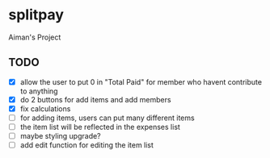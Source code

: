 # splitpay

Aiman's Project

## TODO

- [x] allow the user to put 0 in "Total Paid" for member who havent contribute to anything
- [x] do 2 buttons for add items and add members
- [x] fix calculations
- [ ] for adding items, users can put many different items
- [ ] the item list will be reflected in the expenses list
- [ ] maybe styling upgrade?
- [ ] add edit function for editing the item list
